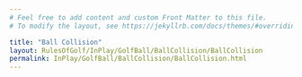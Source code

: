 ```yaml
---
# Feel free to add content and custom Front Matter to this file.
# To modify the layout, see https://jekyllrb.com/docs/themes/#overriding-theme-defaults

title: "Ball Collision"
layout: RulesOfGolf/InPlay/GolfBall/BallCollision/BallCollision
permalink: InPlay/GolfBall/BallCollision/BallCollision.html
---
```


